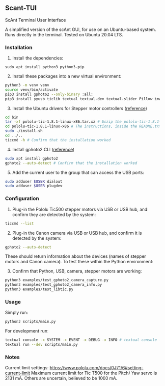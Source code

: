 ## Scant-TUI

ScAnt Terminal User Interface

A simplified version of the scAnt GUI, for use on an Ubuntu-based system. Runs directly in the terminal. Tested on Ubuntu 20.04 LTS.

### Installation

1. Install the dependencies:
```
sudo apt install python3 python3-pip
```
2. Install these packages into a new virtual environment:
```bash
python3 -m venv venv
source venv/bin/activate
pip3 install gphoto2 --only-binary :all:
pip3 install pyusb ticlib textual textual-dev textual-slider Pillow imageio rawpy ticlib 
```
3. Install the Ubuntu drivers for Stepper motor controllers ([reference](https://www.pololu.com/product/3134/resources))
```bash
cd bin
tar -xf pololu-tic-1.8.1-linux-x86.tar.xz # Unzip the pololu-tic-1.8.1-linux-x86.tar.xz
cd pololu-tic-1.8.1-linux-x86 # The instructions, inside the README.txt are repeated here
sudo ./install.sh
cd ../..
ticcmd -h # Confirm that the installation worked
```
4. Install gphoto2 CLI ([reference](https://sourceforge.net/projects/gphoto/files/gphoto/2.5.28/gphoto2-2.5.28.tar.xz/download))
```bash
sudo apt install gphoto2
gphoto2 --auto-detect # Confirm that the installation worked
```
5. Add the current user to the group that can access the USB ports:
```bash
sudo adduser $USER dialout
sudo adduser $USER plugdev
```



### Configuration

1. Plug-in the Pololu Tic500 stepper motors via USB or USB hub, and confirm they are detected by the system:
```bash
ticcmd --list
```
2. Plug-in the Canon camera via USB or USB hub, and confirm it is detected by the system:
```bash
gphoto2 --auto-detect
```

These should return information about the devices (names of stepper motors and Canon camera). To test these within the Python environment:

3. Confirm that Python, USB, camera, stepper motors are working:
```bash
python3 examples/test_gphoto2_camera_capture.py
python3 examples/test_gphoto2_camera_info.py
python3 examples/test_libtic.py
```

### Usage

Simply run:

```bash
python3 scripts/main.py
```

For development run:

```bash
textual console -x SYSTEM -x EVENT -x DEBUG -x INFO # textual console -v for verbose logs
textual run --dev scripts/main.py
```

### Notes

Current limit settings: https://www.pololu.com/docs/0J71/6#setting-current-limit
Maximum current limit for Tic T500 for the Pitch/ Yaw servo is 2131 mA.
Others are uncertain, believed to be 1000 mA.

